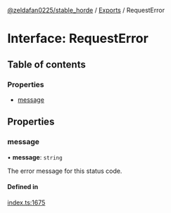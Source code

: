 [@zeldafan0225/stable_horde](../README.md) / [Exports](../modules.md) / RequestError

# Interface: RequestError

## Table of contents

### Properties

- [message](RequestError.md#message)

## Properties

### message

• **message**: `string`

The error message for this status code.

#### Defined in

[index.ts:1675](https://github.com/ZeldaFan0225/stable_horde/blob/bf3b9d2/index.ts#L1675)
